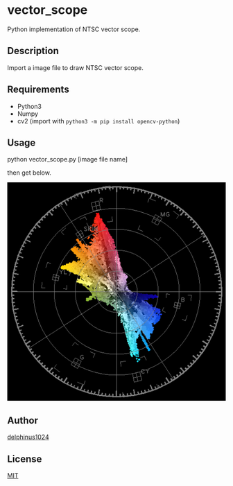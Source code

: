 # vector_scope

Python implementation of NTSC vector scope.

## Description

Import a image file to draw NTSC vector scope.

## Requirements

- Python3
- Numpy
- cv2 (import with `python3 -m pip install opencv-python`)

## Usage

python vector_scope.py [image file name]

then get below.

<img src="result.png" style="width: 600px;"/>

## Author

[delphinus1024](https://github.com/delphinus1024)

## License

[MIT](https://raw.githubusercontent.com/delphinus1024/vector_scope/master/LICENSE.txt)

